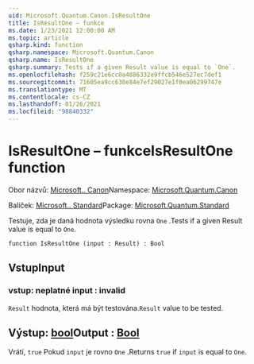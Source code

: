 ```yaml
---
uid: Microsoft.Quantum.Canon.IsResultOne
title: IsResultOne – funkce
ms.date: 1/23/2021 12:00:00 AM
ms.topic: article
qsharp.kind: function
qsharp.namespace: Microsoft.Quantum.Canon
qsharp.name: IsResultOne
qsharp.summary: Tests if a given Result value is equal to `One`.
ms.openlocfilehash: f259c21e6cc0a4886332e9ffcb546e527ec7def1
ms.sourcegitcommit: 71605ea9cc630e84e7ef29027e1f0ea06299747e
ms.translationtype: MT
ms.contentlocale: cs-CZ
ms.lasthandoff: 01/26/2021
ms.locfileid: "98840332"
---
```

# <a name="isresultone-function"></a><span data-ttu-id="2050c-102">IsResultOne – funkce</span><span class="sxs-lookup"><span data-stu-id="2050c-102">IsResultOne function</span></span>

<span data-ttu-id="2050c-103">Obor názvů: [Microsoft.. Canon](xref:Microsoft.Quantum.Canon)</span><span class="sxs-lookup"><span data-stu-id="2050c-103">Namespace: [Microsoft.Quantum.Canon](xref:Microsoft.Quantum.Canon)</span></span>

<span data-ttu-id="2050c-104">Balíček: [Microsoft.. Standard](https://nuget.org/packages/Microsoft.Quantum.Standard)</span><span class="sxs-lookup"><span data-stu-id="2050c-104">Package: [Microsoft.Quantum.Standard](https://nuget.org/packages/Microsoft.Quantum.Standard)</span></span>


<span data-ttu-id="2050c-105">Testuje, zda je daná hodnota výsledku rovna `One` .</span><span class="sxs-lookup"><span data-stu-id="2050c-105">Tests if a given Result value is equal to `One`.</span></span>

```qsharp
function IsResultOne (input : Result) : Bool
```


## <a name="input"></a><span data-ttu-id="2050c-106">Vstup</span><span class="sxs-lookup"><span data-stu-id="2050c-106">Input</span></span>

### <a name="input--__invalidresult__"></a><span data-ttu-id="2050c-107">vstup: __neplatné <Result>__</span><span class="sxs-lookup"><span data-stu-id="2050c-107">input : __invalid<Result>__</span></span>

<span data-ttu-id="2050c-108">`Result` hodnota, která má být testována.</span><span class="sxs-lookup"><span data-stu-id="2050c-108">`Result` value to be tested.</span></span>



## <a name="output--bool"></a><span data-ttu-id="2050c-109">Výstup: [bool](xref:microsoft.quantum.lang-ref.bool)</span><span class="sxs-lookup"><span data-stu-id="2050c-109">Output : [Bool](xref:microsoft.quantum.lang-ref.bool)</span></span>

<span data-ttu-id="2050c-110">Vrátí, `true` Pokud `input` je rovno `One` .</span><span class="sxs-lookup"><span data-stu-id="2050c-110">Returns `true` if `input` is equal to `One`.</span></span>